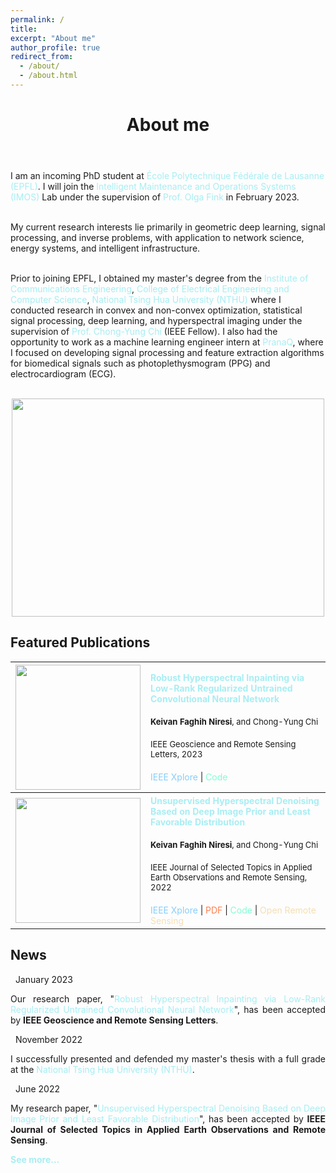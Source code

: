 ```yaml
---
permalink: /
title:
excerpt: "About me"
author_profile: true
redirect_from:
  - /about/
  - /about.html
---
```


<header class="post-header">
<h1 class="post-title">About me</h1>
</header>



<p align="justify">

I am an incoming PhD student at <a href="https://www.epfl.ch/en/" target="\_blank" style="color: #A7EEF3; text-decoration:none">  École Polytechnique Fédérale de Lausanne (EPFL)</a>. I will join the <a href="https://www.epfl.ch/labs/imos/" target="\_blank" style="color: #A7EEF3; text-decoration:none">  Intelligent Maintenance and Operations Systems (IMOS)</a> Lab under the supervision of <a href="https://people.epfl.ch/olga.fink?lang=en" target="\_blank" style="color: #A7EEF3; text-decoration:none">  Prof. Olga Fink </a> in February 2023. <br> <br>

My current research interests lie primarily in geometric deep learning, signal processing, and inverse problems, with application to network science, energy systems, and intelligent infrastructure.<br> <br>

Prior to joining EPFL, I obtained my master's degree from the <a href="http://www.com.nthu.edu.tw/index.php?Lang=en" target="\_blank" style="color: #A7EEF3; text-decoration:none">  Institute of Communications Engineering</a>, <a href="https://eecs-en.site.nthu.edu.tw/" target="\_blank" style="color: #A7EEF3; text-decoration:none">  College of Electrical Engineering and Computer Science</a>, <a href="https://nthu-en.site.nthu.edu.tw/" target="\_blank" style="color: #A7EEF3; text-decoration:none">  National Tsing Hua University (NTHU)</a> where I conducted research in convex and non-convex optimization, statistical signal processing, deep learning, and hyperspectral imaging under the supervision of <a href="https://scholar.google.com.tw/citations?user=QzDAeT8AAAAJ&hl=en" target="\_blank" style="color: #A7EEF3; text-decoration:none">  Prof. Chong-Yung Chi</a> (IEEE Fellow). I also had the opportunity to work as a machine learning engineer intern at <a href="https://pranaq.com/" target="\_blank" style="color: #A7EEF3; text-decoration:none">  PranaQ</a>, where I focused on developing signal processing and feature extraction algorithms for biomedical signals such as photoplethysmogram (PPG) and electrocardiogram (ECG). <br> <br>
  

<p align="center">
  <img width="500" height="349" src="https://user-images.githubusercontent.com/107177894/210242316-5e13ec32-3793-4a84-a68f-8e390cec11fa.png">
</p>
 
 
<div class="Featured Publications">
<h2>Featured Publications</h2>

<table style="width:100%">
  <tr style="border: none;">
    <th>
      <img src="https://user-images.githubusercontent.com/107177894/219032448-2475d5dd-44ac-418e-9072-a6044d060663.gif" width="200"/>
    </th>
    <th style="text-align:left">
             <span style="font-size:14px"><a href="https://ieeexplore.ieee.org/abstract/document/10032531" style="color: #A7EEF3; text-decoration:none;" target="\_blank"><strong>Robust Hyperspectral Inpainting via Low-Rank Regularized Untrained Convolutional Neural Network</strong> </a></span><br><br>
            <span style="font-size:13px">Keivan Faghih Niresi<span style="font-weight:normal">, and Chong-Yung Chi</span></span><br><br>
     <span style="font-weight:normal;font-size:13px">IEEE Geoscience and Remote Sensing Letters, 2023</span><br><br>
 <span style="font-weight:normal;font-size:14px"><i class="fa fa-file" style="color:LightSkyBlue"></i> <a href="https://ieeexplore.ieee.org/abstract/document/10032531" style="color: LightSkyBlue; text-decoration:none;" target="\_blank">IEEE Xplore</a> | <i class="fab fa-github" style="color:Aquamarine"></i> <a href="https://github.com/Keiv4n/R-DLRHyIn" style="color: Aquamarine; text-decoration:none;" target="\_blank">Code</a> </span>
    </th>
  </tr>    
    <tr style="border: none;">
    <th>
      <img src="https://user-images.githubusercontent.com/107177894/210262130-f198ea57-8950-4500-896d-0935d66b67d2.gif" width="200"/>
    </th>
    <th style="text-align:left">
             <span style="font-size:14px"><a href="https://ieeexplore.ieee.org/document/9813381" style="color: #A7EEF3; text-decoration:none;" target="\_blank"><strong>Unsupervised Hyperspectral Denoising Based on Deep Image Prior and Least Favorable Distribution</strong> </a></span><br><br>
            <span style="font-size:13px">Keivan Faghih Niresi<span style="font-weight:normal">, and Chong-Yung Chi</span></span><br><br>
     <span style="font-weight:normal;font-size:13px">IEEE Journal of Selected Topics in Applied Earth Observations and Remote Sensing, 2022</span><br><br>
 <span style="font-weight:normal;font-size:14px"><i class="fa fa-file" style="color:LightSkyBlue"></i> <a href="https://ieeexplore.ieee.org/document/9813381" style="color: LightSkyBlue; text-decoration:none;" target="\_blank">IEEE Xplore</a> | <i class="fas fa-file-pdf" style="color:Coral"></i> <a href="https://ieeexplore.ieee.org/stamp/stamp.jsp?tp=&arnumber=9813381" style="color: Coral; text-decoration:none;" target="\_blank">PDF</a> | <i class="fab fa-github" style="color:Aquamarine"></i> <a href="https://github.com/Keiv4n/HLF-DIP" style="color: Aquamarine; text-decoration:none;" target="\_blank">Code</a> | <i class="fas fa-globe" style="color:Wheat"></i> <a href="https://openremotesensing.net/knowledgebase/unsupervised-hyperspectral-denoising-based-on-deep-image-prior-and-least-favorable-distribution/" style="color:Wheat; text-decoration:none;" target="\_blank">Open Remote Sensing</a></span>
    </th>
  </tr>
</table>
  
 </div>

<div class="News">
<h2>News</h2>

<div class="list__item">
<article class="archive__item">
<p class="page__meta"><em class="fa fa-calendar">&nbsp;</em> January&nbsp;2023</p>
<p align="justify">Our research paper, "<a href="https://ieeexplore.ieee.org/abstract/document/10032531" style="color: #A7EEF3; text-decoration:none;" target="\_blank">Robust Hyperspectral Inpainting via Low-Rank Regularized Untrained Convolutional Neural Network</a>", has been accepted by&nbsp;<strong>IEEE Geoscience and Remote Sensing Letters</strong>.</p>
</article>
</div> 
<div class="list__item">
<article class="archive__item">
<p class="page__meta"><em class="fa fa-calendar">&nbsp;</em> November 2022</p>
<p align="justify">I successfully presented and defended my master's thesis with a full grade at the <a href="https://nthu-en.site.nthu.edu.tw/" target="\_blank" style="color: #A7EEF3; text-decoration:none">National Tsing Hua University (NTHU)</a>.</p>
</article>
</div>  
<div class="list__item">
<article class="archive__item">
<p class="page__meta"><em class="fa fa-calendar">&nbsp;</em> June 2022</p>
<p align="justify">My research paper, "<a href="https://ieeexplore.ieee.org/document/9813381" style="color: #A7EEF3; text-decoration:none;" target="\_blank">Unsupervised Hyperspectral Denoising Based on Deep Image Prior and Least Favorable Distribution</a>", has been accepted by&nbsp;<strong>IEEE Journal of Selected Topics in Applied Earth Observations and Remote Sensing</strong>.</p>
</article>
</div>

  
<a href="https://keiv4n.github.io/updates/" style="color: #A7EEF3; text-decoration:none;" target="\_blank"><strong>See more...</strong> </a> 
  
  <br>
